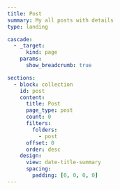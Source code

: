 ```yaml
---
title: Post
summary: My all posts with details
type: landing

cascade:
  - _target:
      kind: page
    params:
      show_breadcrumb: true

sections:
  - block: collection
    id: post
    content:
      title: Post
      page_type: post
      count: 0
      filters:
        folders:
          - post
      offset: 0
      order: desc 
    design:
      view: date-title-summary
      spacing:
        padding: [0, 0, 0, 0]
---
```

